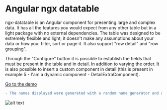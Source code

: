 # Angular ngx datatable

ngx-datatable is an Angular component for presenting large and complex data. It has all the
features you would expect from any other table but in a light package with no external dependencies.
The table was designed to be extremely flexible and light; it doesn't make any assumptions about
your data or how you: filter, sort or page it. It also support "row detail" and "row grouping".

Through the "Configure" button it is possible to establish the fields that must be present in the
table and in detail. In addition to varying the order. It is also possible to insert a custom component
in detail (this is present in example 5 - I'am a dynamic component - DetailExtraComponent).

[Go to the demo](https://www.stefanomarchisio.it/AppNgxdatatable/index.html)

```diff
- The names displayed were generated with a random name generator and are not real people! 
```

![alt text](https://www.stefanomarchisio.it/img/ngx-angular-datatable4.png)
